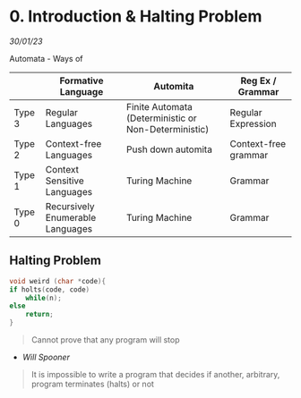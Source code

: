 # 0. Introduction & Halting Problem
_30/01/23_

Automata - Ways of


|        | Formative Language               | Automita                                             | Reg Ex / Grammar     |
| ------ | -------------------------------- | ---------------------------------------------------- | -------------------- |
| Type 3 | Regular Languages                | Finite Automata (Deterministic or Non-Deterministic) | Regular Expression   |
| Type 2 | Context-free Languages           | Push down automita                                   | Context-free grammar |
| Type 1 | Context Sensitive Languages      | Turing Machine                                       | Grammar              |
| Type 0 | Recursively Enumerable Languages | Turing Machine                                       | Grammar              | 

## Halting Problem

```c
void weird (char *code){
if holts(code, code)
	while(n);
else
	return;
}
```


> Cannot prove that any program will stop
- *Will Spooner*

> It is impossible to write a program that decides if another, arbitrary, program terminates (halts) or not
